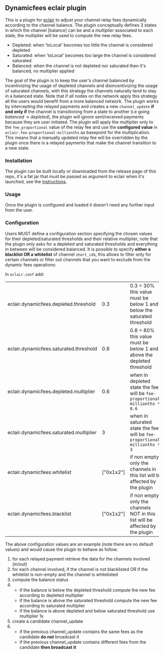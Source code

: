 ## Dynamicfees eclair plugin

This is a plugin for [eclair](github.com/ACINQ/eclair) to adjust your channel relay fees dynamically according to 
the channel balance. The plugin conceptually defines 3 states in which the channel [balance] can be and a *multiplier*
associated to each state, the multiplier will be used to compute the new relay fees.

- Depleted: when 'toLocal' becomes too little the channel is considered depleted
- Saturated: when 'toLocal' becomes too large the channel is considered saturated
- Balanced: when the channel is not depleted nor saturated then it's balanced, no multiplier applied

The goal of the plugin is to keep the user's channel balanced by incentivizing the usage of depleted channels and 
disincentivizing the usage of saturated channels, with this strategy the channels naturally tend to stay in a balanced
state. Note that if all nodes on the network apply this strategy all the users would benefit from a more balanced network.
The plugin works by intercepting the relayed payments and creates a new `channel_update` **if and only if** the channel is 
transitioning from a state to another (i.e going *balanced* -> *depleted*), the plugin will *ignore* sent/received payments because they are user initiated. The plugin will apply the multiplier only to the `fee_proportional` value of the relay fee and use the **configured value** in `eclair.fee-proportional-millionths` as basepoint for the multiplication. This means that a manually updated relay fee will be overridden by the plugin once there is a relayed payments that make the channel transition to a new state.

### Installation
The plugin can be built locally or downloaded from the release page of this repo, it's a fat jar that must be 
passed as argument to eclair when it's launched, see the [instructions](https://github.com/ACINQ/eclair#plugins).

### Usage
Once the plugin is configured and loaded it doesn't need any further input from the user.

### Configuration
Users MUST define a configuration section specifying the chosen values for their depleted/saturated thresholds
and their relative multiplier, note that the plugin only asks for a depleted and saturated thresholds and everything 
in between will be considered balanced. It is possible to specify **either a blacklist OR a whitelist** of channel
`short_id`s, this allows to filter only for certain channels or filter out channels that you want to exclude from 
the dynamic fees operations:

In `eclair.conf` add:

|                                         	|           	|                                                                                	|
|-----------------------------------------	|-----------	|--------------------------------------------------------------------------------	|
| eclair.dynamicfees.depleted.threshold   	| 0.3       	| 0.3 = 30% this value must be below 1 and below the saturated threshold         	|
| eclair.dynamicfees.saturated.threshold  	| 0.8       	| 0.8 = 80% this value must be below 1 and above the depleted threshold          	|
| eclair.dynamicfees.depleted.multiplier  	| 0.6       	| when in depleted state the fees will be `fee-proportional-millionths * 0.6`    	|
| eclair.dynamicfees.saturated.multiplier 	| 3         	| when in saturated state the fees will be `fee-proportional-millionths * 3`     	|
| eclair.dynamicfees.whitelist            	| ["0x1x2"] 	| if non empty only the channels in this list will be affected by the plugin     	|
| eclair.dynamicfees.blacklist            	| ["0x1x2"] 	| if non empty only the channels NOT in this list will be affected by the plugin 	|

The above configuration values are an example (note there are no default values) and would cause the plugin to behave as follow: 

1) for each relayed payment retrieve the data for the channels involved (in/out)
2) for each channel involved, if the channel is not blacklisted OR if the whitelist is non-empty and the channel is whitelisted
3) compute the balance status
4) 
   - if the balance is below the depleted threshold compute the new fee according to depleted multiplier 
   - if the balance is above the saturated threshold compute the new fee according to saturated multiplier
   - if the balance is above depleted and below saturated threshold use multiplier 1x
5) create a candidate channel_update
6)
   - if the previous channel_update contains the same fees as the candidate **do not** broadcast it
   - if the previous channel_update contains different fees from the candidate **then broadcast it**


